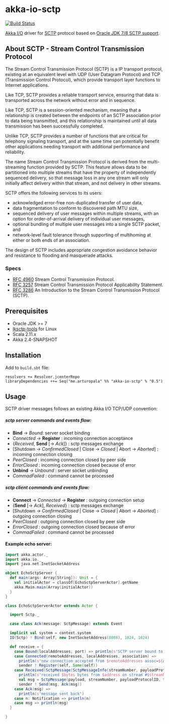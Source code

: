 # akka-io-sctp

[![Build Status](https://semaphoreci.com/api/v1/projects/76e5852b-4c4c-444b-81db-ccc2ac3fc83a/423391/badge.svg)](https://semaphoreci.com/arturopala/akka-io-sctp)

[Akka I/O](http://doc.akka.io/docs/akka/snapshot/scala/io.html) driver for [SCTP](http://en.wikipedia.org/wiki/Stream_Control_Transmission_Protocol) protocol based on [Oracle JDK 7/8 SCTP support](http://www.oracle.com/technetwork/articles/javase/index-139946.html).

## About SCTP - Stream Control Transmission Protocol

The Stream Control Transmission Protocol (SCTP) is a IP transport protocol, existing at an equivalent level with UDP (User Datagram Protocol) and TCP (Transmission Control Protocol), which provide transport layer functions to  Internet applications.

Like TCP, SCTP provides a reliable transport service, ensuring that data is transported across the network without error and in sequence. 

Like TCP, SCTP is a session-oriented mechanism, meaning that a relationship is created between the endpoints of an SCTP association prior to data being transmitted, and this relationship is maintained until all data transmission has been successfully completed.

Unlike TCP, SCTP provides a number of functions that are critical for telephony signaling transport, and at the same time can potentially benefit other applications needing transport with additional performance and reliability.

The name Stream Control Transmission Protocol is derived from the multi-streaming function provided by SCTP.  This feature allows data to be partitioned into multiple streams that have the property of independently sequenced delivery, so that message loss in any one stream will only initially affect delivery within that stream, and not delivery in other streams.

SCTP offers the following services to its users:

-   acknowledged error-free non-duplicated transfer of user data,
-   data fragmentation to conform to discovered path MTU size,
-   sequenced delivery of user messages within multiple streams, with an option for order-of-arrival delivery of individual user messages,
-   optional bundling of multiple user messages into a single SCTP packet, and
-   network-level fault tolerance through supporting of multihoming at either or both ends of an association.

The design of SCTP includes appropriate congestion avoidance behavior and resistance to flooding and masquerade attacks.

### Specs

-   [RFC 4960](http://www.ietf.org/rfc/rfc4960.txt) Stream Control Transmission Protocol.
-   [RFC 3257](http://www.ietf.org/rfc/rfc3257.txt) Stream Control Transmission Protocol Applicability Statement.
-   [RFC 3286](http://www.ietf.org/rfc/rfc3286.txt) An Introduction to the Stream Control Transmission Protocol (SCTP).

## Prerequisites

-   Oracle JDK >= 7
-   [lksctp-tools](http://lksctp.sourceforge.net/) for Linux
-   Scala 2.11.x
-   Akka 2.4-SNAPSHOT

## Installation

Add to ```build.sbt``` file:

    resolvers += Resolver.jcenterRepo
    libraryDependencies ++= Seq("me.arturopala" %% "akka-io-sctp" % "0.5")

## Usage

SCTP driver messages follows an existing Akka I/O TCP/UDP convention:

##### sctp server commands and *events* flow:
-   **Bind** -> *Bound*: server socket binding
-   *Connected* -> **Register** : incoming connection acceptance
-   {*Received*, **Send** [-> *Ack*]} : sctp messages exchange
-   [Shutdown -> *ConfirmedClosed* | Close -> *Closed* | Abort -> *Aborted*] : incoming connection closing
-   *PeerClosed* : incoming connection closed by peer side
-   *ErrorClosed* : incoming connection closed because of error
-   **Unbind** -> *Unbound* : server socket unbinding
-   *CommadFailed* : command cannot be processed

##### sctp client commands and *events* flow:
-   **Connect** -> *Connected* -> **Register** : outgoing connection setup
-   {**Send** [-> *Ack*], *Received*} : sctp messages exchange
-   [Shutdown -> *ConfirmedClosed* | Close -> *Closed* | Abort -> *Aborted*] : outgoing connection closing
-   *PeerClosed* : outgoing connection closed by peer side
-   *ErrorClosed* : outgoing connection closed because of error
-   *CommadFailed* : command cannot be processed

#### Example echo server:

```scala
import akka.actor._
import akka.io._
import java.net.InetSocketAddress

object EchoSctpServer {
  def main(args: Array[String]): Unit = {
    val initialActor = classOf[EchoSctpServerActor].getName
    akka.Main.main(Array(initialActor))
  }
}

class EchoSctpServerActor extends Actor {

  import Sctp._

  case class Ack(message: SctpMessage) extends Event

  implicit val system = context.system
  IO(Sctp) ! Bind(self, new InetSocketAddress(8008), 1024, 1024)

  def receive = {
    case Bound(localAddresses, port) => println(s"SCTP server bound to $localAddresses")
    case Connected(remoteAddresses, localAddresses, association) =>
      println(s"new connection accepted from $remoteAddresses assoc=${association.id}")
      sender ! Register(self, Some(self))
    case Received(SctpMessage(SctpMessageInfo(streamNumber, payloadProtocolID, timeToLive, unordered, bytes, association, address), payload)) =>
      println(s"received $bytes bytes from $address on stream #$streamNumber with protocolID=$payloadProtocolID and TTL=$timeToLive and assoc=${association.id}")
      val msg = SctpMessage(payload, streamNumber, payloadProtocolID, timeToLive, unordered)
      sender ! Send(msg, Ack(msg))
    case Ack(msg) =>
      println(s"message sent back")
    case n: Notification => println(n)
    case msg => println(msg)
  }

}
```
